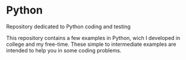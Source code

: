 # Python
Repository dedicated to Python coding and testing

This repository contains a few examples in Python, wich I developed in college and my free-time. 
These simple to intermediate examples are intended to help you in some coding problems.
